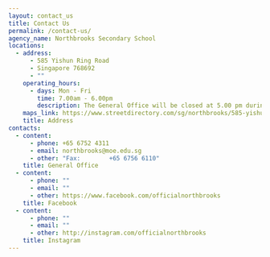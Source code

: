 ```yaml
---
layout: contact_us
title: Contact Us
permalink: /contact-us/
agency_name: Northbrooks Secondary School
locations:
  - address:
      - 585 Yishun Ring Road
      - Singapore 768692
      - ""
    operating_hours:
      - days: Mon - Fri
        time: 7.00am - 6.00pm
        description: The General Office will be closed at 5.00 pm during the school holidays
    maps_link: https://www.streetdirectory.com/sg/northbrooks/585-yishun-ring-road-768692/6282_126758.html
    title: Address
contacts:
  - content:
      - phone: +65 6752 4311
      - email: northbrooks@moe.edu.sg
      - other: "Fax:        +65 6756 6110"
    title: General Office
  - content:
      - phone: ""
      - email: ""
      - other: https://www.facebook.com/officialnorthbrooks
    title: Facebook
  - content:
      - phone: ""
      - email: ""
      - other: http://instagram.com/officialnorthbrooks
    title: Instagram
---
```

